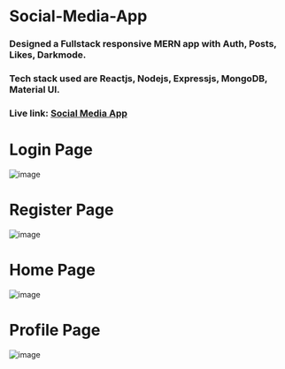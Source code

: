 # Social-Media-App

### Designed a Fullstack responsive MERN app with Auth, Posts, Likes, Darkmode.
### Tech stack used are Reactjs, Nodejs, Expressjs, MongoDB, Material UI.



### Live link: [Social Media App](https://64da16ba627060000860de5b--preeminent-wisp-e95f59.netlify.app/) 


# Login Page
![image](https://github.com/Vyshnavi-vk/Social-Media-App/assets/116080577/fc76798e-5e80-4260-bdd2-2b02c4d66309)

# Register Page
![image](https://github.com/Vyshnavi-vk/Social-Media-App/assets/116080577/8a3b032d-0046-48f4-a982-39d74a50a225)

# Home Page
![image](https://github.com/Vyshnavi-vk/Social-Media-App/assets/116080577/a2ce158a-c08c-48d8-b636-de9218e5c629)

# Profile Page
![image](https://github.com/Vyshnavi-vk/Social-Media-App/assets/116080577/c3767372-da63-4444-8d79-ac411824fffd)

#
